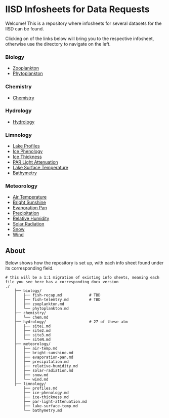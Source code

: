 # IISD Infosheets for Data Requests

Welcome! This is a repository where infosheets for several datasets for the IISD can be found.

Clicking on of the links below will bring you to the respective infosheet, otherwise use the directory to navigate on the left.


### Biology
<!-- - [Fish Recapture](biology/fish-recap.md)
- [Fish Telemetry](biology/fish-telemtry.md) -->
- [Zooplankton](biology/zooplankton.md)
- [Phytoplankton](biology/phytoplankton.md)

### Chemistry
- [Chemistry](chemistry/chem.md)

### Hydrology
- [Hydrology](hydrology/.....md)

### Limnology
- [Lake Profiles](limnology/profiles.md)
- [Ice Phenology](limnology/ice-phenology.md)
- [Ice Thickness](limnology/ice-thickness.md)
- [PAR Light Attenuation](limnology/par-light-attenuation.md)
- [Lake Surface Temperature](limnology/lake-surface-temp.md)
- [Bathymetry](limnology/bathymetry.md)

### Meteorology
- [Air Temperature](meteorology/air-temp.md)
- [Bright Sunshine](meteorology/bright-sunshine.md)
- [Evaporation Pan](meteorology/evaporation-pan.md)
- [Precipitation](meteorology/precipitation.md)
- [Relative Humidity](meteorology/relative-humidity.md)
- [Solar Radiation](meteorology/solar-radiation.md)
- [Snow](meteorology/snow.md)
- [Wind](meteorology/wind.md)


## About
Below shows how the repository is set up, with each info sheet found under its corresponding field.


```
# this will be a 1:1 migration of existing info sheets, meaning each file you see here has a corresponding docx version
./
    ├── biology/
    │   ├── fish-recap.md            # TBD
    │   ├── fish-telemtry.md         # TBD
    │   ├── zooplankton.md         
    │   └── phytoplankton.md
    ├── chemistry/
    │   └── chem.md                  
    ├── hydrology/                   # 27 of these atm
    │   ├── site1.md
    │   ├── site2.md
    │   ├── site3.md
    │   └── siteN.md
    ├── meteorology/
    │   ├── air-temp.md
    │   ├── bright-sunshine.md
    │   ├── evaporation-pan.md
    │   ├── precipitation.md
    │   ├── relative-humidity.md
    │   ├── solar-radiation.md
    │   ├── snow.md
    │   └── wind.md
    ├── limnology/
        ├── profiles.md
        ├── ice-phenology.md
        ├── ice-thickness.md
        ├── par-light-attenuation.md
        ├── lake-surface-temp.md
        └── bathymetry.md

```


